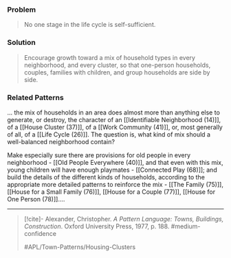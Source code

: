 ### Problem
>No one stage in the life cycle is self-sufficient.

### Solution
>Encourage growth toward a mix of household types in every neighborhood, and every cluster, so that one-person households, couples, families with children, and group households are side by side.

### Related Patterns
... the mix of households in an area does almost more than anything else to generate, or destroy, the character of an [[Identifiable Neighborhood (14)]], of a [[House Cluster (37)]], of a [[Work Community (41)]], or, most generally of all, of a [[Life Cycle (26)]]. The question is, what kind of mix should a well-balanced neighborhood contain?

Make especially sure there are provisions for old people in every neighborhood - [[Old People Everywhere (40)]], and that even with this mix, young children will have enough playmates - [[Connected Play (68)]]; and build the details of the different kinds of households, according to the appropriate more detailed patterns to reinforce the mix - [[The Family (75)]], [[House for a Small Family (76)]], [[House for a Couple (77)]], [[House for One Person (78)]]....

---

> [!cite]- Alexander, Christopher. _A Pattern Language: Towns, Buildings, Construction_. Oxford University Press, 1977, p. 188.
> #medium-confidence
>
> #APL/Town-Patterns/Housing-Clusters
